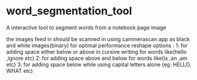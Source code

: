 # word_segmentation_tool
A interactive tool to segment words from a notebook page image

the images feed in should be scanned in using cammerascan app as black and white images(binary) for optimal performance
reshape options :
    1: for adding space either below or above in cursive writing for words like(hello ,ignore etc)
    2: for adding space above and below for words like(is ,an ,am etc)
    3: for adding space below while using capital letters alone (eg: HELLO, WHAT etc)